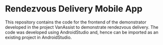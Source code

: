 # Rendezvous Delivery Mobile App

This repository contains the code for the frontend of the demonstrator developed in the project VanAssist to demonstrate rendezvous delivery.
The code was developed using AndroidStudio and, hence can be imported as an existing project in AndroidStudio.

